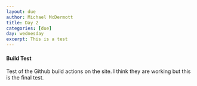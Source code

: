 ```yaml
---
layout: due
author: Michael McDermott
title: Day 2
categories: [due]
day: wednesday
excerpt: This is a test
---
```

#### Build Test
Test of the Github build actions on the site. I think they are working but this is the final test.
